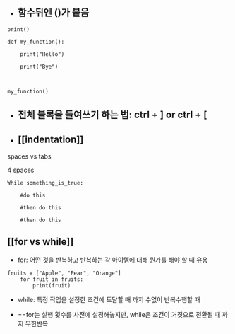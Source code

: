 
- ## 함수뒤엔 ()가 붙음
```
print() 
```


```
def my_function():

    print("Hello")

    print("Bye")

  

my_function()
```
  

- ## 전체 블록을 들여쓰기 하는 법: ctrl + ] or ctrl + [

  

- ## [[indentation]]

spaces vs tabs

4 spaces


```
While something_is_true:

    #do this

    #then do this

    #then do this
```
  

## [[for vs while]]

- for: 어떤 것을 반복하고 반복하는 각 아이템에 대해 뭔가를 해야 할 때 유용
```
fruits = ["Apple", "Pear", "Orange"]
	for fruit in fruits:
		print(fruit)
```
  

- while: 특정 작업을 설정한 조건에 도달할 때 까지 수없이 반복수행할 때

- ==for는 실행 횟수를 사전에 설정해놓지만, while은 조건이 거짓으로 전환될 때 까지 무한반복